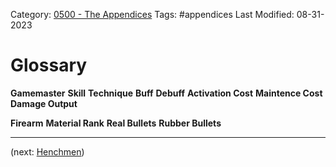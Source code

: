 Category: [0500 - The Appendices](0500%20-%20The%20Appendices.md)
Tags: #appendices 
Last Modified: 08-31-2023

# Glossary

**Gamemaster**
**Skill**
**Technique**
**Buff**
**Debuff**
**Activation Cost**
**Maintence Cost**
**Damage Output**

**Firearm**
**Material Rank**
**Real Bullets**
**Rubber Bullets**

****

(next: [Henchmen](Henchmen.md))
